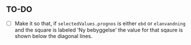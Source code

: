 ## TO-DO

- [ ] Make it so that, if `selectedValues.prognos` is either `ebd` or `elanvandning` and the square is labeled 'Ny bebyggelse' the value for that sqaure is shown below the diagonal lines.
